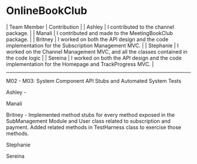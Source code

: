 # OnlineBookClub


| Team Member | Contribution |
| Ashley | I contributed to the channel package. |
| Manali  |   I contributed and made to the MeetingBookClub package.  |
| Britney | I worked on both the API design and the code implementation for the Subscription Management MVC.     |
| Stephanie    | I worked on the Channel Management MVC, and all the classes contained in the code logic    |
| Sereina    | I worked on both the API design and the code implementation for the Homepage and TrackProgress MVC.    |

---
M02 - M03: System Component API Stubs and Automated System Tests

Ashley -

Manali

Britney - Implemented method stubs for every method exposed in the SubManagement 
Module and User class related to subscription and payment. Added related methods
in TestHarness class to exercise those methods.

Stephanie

Sereina
